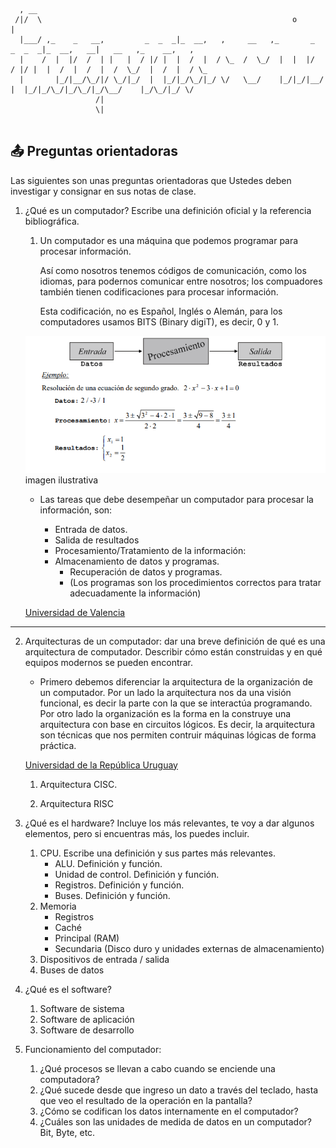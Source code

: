 ```

  , __                                                                                                            
 /|/  \                                                        o                          |                       
  |___/ ,_    _   __,         _  _  _|_  __,   ,     __   ,_       _   _  _  _|_  __,   __|   __   ,_    __,   ,  
  |    /  |  |/  /  | |   |  / |/ |  |  /  |  / \_  /  \_/  |  |  |/  / |/ |  |  /  |  /  |  /  \_/  |  /  |  / \_
  |       |_/|__/\_/|/ \_/|_/  |  |_/|_/\_/|_/ \/   \__/    |_/|_/|__/  |  |_/|_/\_/|_/\_/|_/\__/    |_/\_/|_/ \/ 
                   /|                                                                                             
                   \|                                                                                             


 ```

 ## 📤 Preguntas orientadoras

Las siguientes son unas preguntas orientadoras que Ustedes deben investigar y consignar en sus notas de clase. 

1. ¿Qué es un computador? Escribe una definición oficial y la referencia bibliográfica. 

    1. 
        Un computador es una máquina que podemos programar para procesar información.

        Así como nosotros tenemos códigos de comunicación, como los idiomas, para podernos comunicar entre nosotros; los compuadores también tienen codificaciones para procesar información.

        Esta codificación, no es Español, Inglés o Alemán, para los computadores usamos BITS (Binary digiT), es decir, 0 y 1.

    ![img1](./images/img1.png)
    imagen ilustrativa


    - Las tareas que debe desempeñar un computador para procesar la información, son:


        -  Entrada de datos.
        - Salida de resultados
        - Procesamiento/Tratamiento de la información:
        -  Almacenamiento de datos y programas.
             - Recuperación de datos y programas.
            - (Los programas son los procedimientos correctos para tratar adecuadamente la
información)

    [Universidad de Valencia](https://www.uv.es/afuertes/Informatica/ficheros/tema1_TI.pdf)

---

2. Arquitecturas de un computador: dar una breve definición de qué es una arquitectura de computador. Describir cómo están construidas y en qué equipos modernos se pueden encontrar.
    - Primero debemos diferenciar la arquitectura de la organización de un computador. Por un lado la arquitectura nos da una visión funcional, es decir la parte con la que se interactúa programando. Por otro lado la organización es la forma en la  construye una arquitectura con base en circuitos lógicos. Es decir, la arquitectura son técnicas que nos permiten contruir máquinas lógicas de forma práctica.

    [Universidad de la República Uruguay](https://www.fing.edu.uy/tecnoinf/mvd/cursos/arqcomp/material/teo/arq-teo05.pdf)

   
    1. Arquitectura CISC. 
    
    2. Arquitectura RISC
3. ¿Qué es el hardware? Incluye los más relevantes, te voy a dar algunos elementos, pero si encuentras más, los puedes incluir.
    1. CPU. Escribe una definición y sus partes más relevantes. 
        - ALU. Definición y función.
        - Unidad de control. Definición y función.
        - Registros. Definición y función.
        - Buses. Definición y función.
    2. Memoria
        - Registros
        - Caché
        - Principal (RAM)
        - Secundaria (Disco duro y unidades externas de almacenamiento)
    3. Dispositivos de entrada / salida
    4. Buses de datos

4. ¿Qué es el software?
    1. Software de sistema
    2. Software de aplicación
    3. Software de desarrollo
5. Funcionamiento del computador:
    1. ¿Qué procesos se llevan a cabo cuando se enciende una computadora?
    2. ¿Qué sucede desde que ingreso un dato a través del teclado, hasta que veo el resultado de la operación en la pantalla?
    3. ¿Cómo se codifican los datos internamente en el computador?
    4. ¿Cuáles son las unidades de medida de datos en un computador? Bit, Byte, etc.